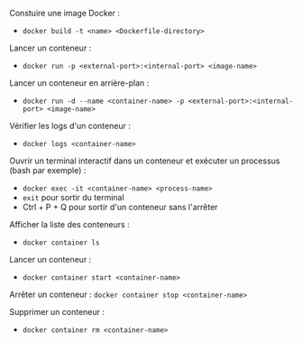 Constuire une image Docker :
- `docker build -t <name> <Dockerfile-directory>`

Lancer un conteneur :
- `docker run -p <external-port>:<internal-port> <image-name>`

Lancer un conteneur en arrière-plan :
- `docker run -d --name <container-name> -p <external-port>:<internal-port> <image-name>`

Vérifier les logs d'un conteneur :
- `docker logs <container-name>`

Ouvrir un terminal interactif dans un conteneur et exécuter un processus (bash par exemple) :
- `docker exec -it <container-name> <process-name>`
- `exit` pour sortir du terminal
- Ctrl + P + Q pour sortir d'un conteneur sans l'arrêter

Afficher la liste des conteneurs :
- `docker container ls`

Lancer un conteneur :
- `docker container start <container-name>`

Arrêter un conteneur :
`docker container stop <container-name>`

Supprimer un conteneur :
- `docker container rm <container-name>`
